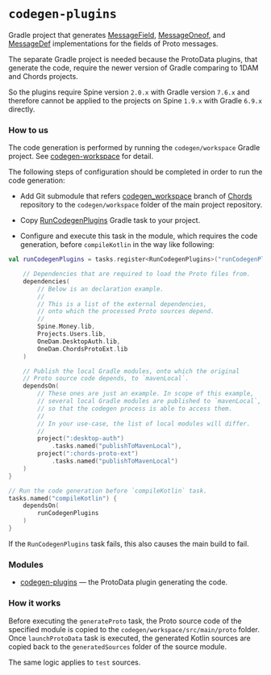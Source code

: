 # `codegen-plugins`

Gradle project that generates
[MessageField](codegen/runtime/src/main/kotlin/io/spine/chords/runtime/MessageField.kt),
[MessageOneof](codegen/runtime/src/main/kotlin/io/spine/chords/runtime/MessageOneof.kt),
and [MessageDef](codegen/runtime/src/main/kotlin/io/spine/chords/runtime/MessageDef.kt)
implementations for the fields of Proto messages.

The separate Gradle project is needed because the ProtoData plugins, 
that generate the code, require the newer version of Gradle 
comparing to 1DAM and Chords projects.

So the plugins require Spine version `2.0.x` with Gradle version `7.6.x` and 
therefore cannot be applied to the projects on Spine `1.9.x` with Gradle `6.9.x` directly.

### How to us

The code generation is performed by running the `codegen/workspace` Gradle project. 
See [codegen-workspace](./../workspace/README.md) for detail.

The following steps of configuration should be completed in order 
to run the code generation:

* Add Git submodule that refers
  [codegen_workspace](https://github.com/SpineEventEngine/Chords/tree/codegen_workspace) 
  branch of [Chords](https://github.com/SpineEventEngine/Chords) repository 
  to the `codegen/workspace` folder of the main project repository.

* Copy [RunCodegenPlugins](buildSrc/src/main/kotlin/io/spine/internal/gradle/RunCodegenPlugins.kt) 
Gradle task to your project.

* Configure and execute this task in the module, which requires the code generation,
before `compileKotlin` in the way like following:

```kotlin
val runCodegenPlugins = tasks.register<RunCodegenPlugins>("runCodegenPlugins") {

    // Dependencies that are required to load the Proto files from.
    dependencies(
        // Below is an declaration example.
        //
        // This is a list of the external dependencies,
        // onto which the processed Proto sources depend.
        //
        Spine.Money.lib,
        Projects.Users.lib,
        OneDam.DesktopAuth.lib,
        OneDam.ChordsProtoExt.lib
    )

    // Publish the local Gradle modules, onto which the original 
    // Proto source code depends, to `mavenLocal`.
    dependsOn(
        // These ones are just an example. In scope of this example,
        // several local Gradle modules are published to `mavenLocal`,
        // so that the codegen process is able to access them.
        //
        // In your use-case, the list of local modules will differ.
        //
        project(":desktop-auth")
            .tasks.named("publishToMavenLocal"),
        project(":chords-proto-ext")
            .tasks.named("publishToMavenLocal")
    )
}

// Run the code generation before `compileKotlin` task.
tasks.named("compileKotlin") {
    dependsOn(
        runCodegenPlugins
    )
}
```

If the `RunCodegenPlugins` task fails, this also causes the main build to fail.

### Modules

* [codegen-plugins](codegen-plugins) — the ProtoData plugin generating the code.

### How it works

Before executing the `generateProto` task, the Proto source code 
of the specified module is copied to the `codegen/workspace/src/main/proto` folder.
Once `launchProtoData` task is executed, the generated Kotlin sources
are copied back to the `generatedSources` folder of the source module.

The same logic applies to `test` sources.
